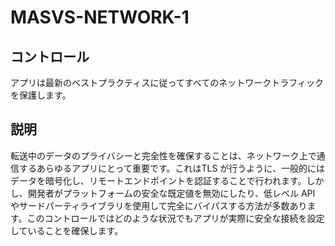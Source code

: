 # MASVS-NETWORK-1

## コントロール

アプリは最新のベストプラクティスに従ってすべてのネットワークトラフィックを保護します。

## 説明

転送中のデータのプライバシーと完全性を確保することは、ネットワーク上で通信するあらゆるアプリにとって重要です。これはTLS が行うように、一般的にはデータを暗号化し、リモートエンドポイントを認証することで行われます。しかし、開発者がプラットフォームの安全な既定値を無効にしたり、低レベル API やサードパーティライブラリを使用して完全にバイパスする方法が多数あります。このコントロールではどのような状況でもアプリが実際に安全な接続を設定していることを確保します。
